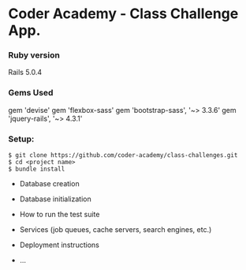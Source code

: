 # Coder Academy - Class Challenge App.

### Ruby version
Rails 5.0.4

### Gems Used
gem 'devise'
gem 'flexbox-sass'
gem 'bootstrap-sass', '~> 3.3.6'
gem 'jquery-rails', '~> 4.3.1'

### Setup:
```
$ git clone https://github.com/coder-academy/class-challenges.git
$ cd <project name>
$ bundle install
```

* Database creation

* Database initialization

* How to run the test suite

* Services (job queues, cache servers, search engines, etc.)

* Deployment instructions

* ...
